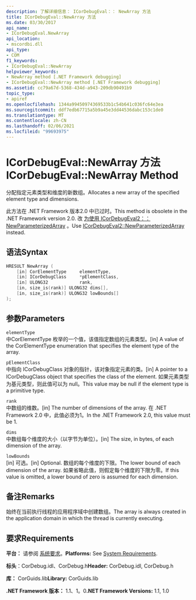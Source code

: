 ```yaml
---
description: 了解详细信息： ICorDebugEval：： NewArray 方法
title: ICorDebugEval::NewArray 方法
ms.date: 03/30/2017
api_name:
- ICorDebugEval.NewArray
api_location:
- mscordbi.dll
api_type:
- COM
f1_keywords:
- ICorDebugEval::NewArray
helpviewer_keywords:
- NewArray method [.NET Framework debugging]
- ICorDebugEval::NewArray method [.NET Framework debugging]
ms.assetid: cc79a67d-5368-434d-a943-209db90491b9
topic_type:
- apiref
ms.openlocfilehash: 1344a99450974369533b1c54b641c036fc64e3ea
ms.sourcegitcommit: ddf7edb67715a5b9a45e3dd44536dabc153c1de0
ms.translationtype: MT
ms.contentlocale: zh-CN
ms.lasthandoff: 02/06/2021
ms.locfileid: "99693975"
---
```

# <a name="icordebugevalnewarray-method"></a><span data-ttu-id="bbc56-103">ICorDebugEval::NewArray 方法</span><span class="sxs-lookup"><span data-stu-id="bbc56-103">ICorDebugEval::NewArray Method</span></span>

<span data-ttu-id="bbc56-104">分配指定元素类型和维度的新数组。</span><span class="sxs-lookup"><span data-stu-id="bbc56-104">Allocates a new array of the specified element type and dimensions.</span></span>  
  
 <span data-ttu-id="bbc56-105">此方法在 .NET Framework 版本2.0 中已过时。</span><span class="sxs-lookup"><span data-stu-id="bbc56-105">This method is obsolete in the .NET Framework version 2.0.</span></span> <span data-ttu-id="bbc56-106">改 [为使用 ICorDebugEval2：： NewParameterizedArray](icordebugeval2-newparameterizedarray-method.md) 。</span><span class="sxs-lookup"><span data-stu-id="bbc56-106">Use [ICorDebugEval2::NewParameterizedArray](icordebugeval2-newparameterizedarray-method.md) instead.</span></span>  
  
## <a name="syntax"></a><span data-ttu-id="bbc56-107">语法</span><span class="sxs-lookup"><span data-stu-id="bbc56-107">Syntax</span></span>  
  
```cpp  
HRESULT NewArray (  
    [in] CorElementType     elementType,  
    [in] ICorDebugClass     *pElementClass,  
    [in] ULONG32            rank,  
    [in, size_is(rank)] ULONG32 dims[],  
    [in, size_is(rank)] ULONG32 lowBounds[]  
);  
```  
  
## <a name="parameters"></a><span data-ttu-id="bbc56-108">参数</span><span class="sxs-lookup"><span data-stu-id="bbc56-108">Parameters</span></span>  

 `elementType`  
 <span data-ttu-id="bbc56-109">中CorElementType 枚举的一个值，该值指定数组的元素类型。</span><span class="sxs-lookup"><span data-stu-id="bbc56-109">[in] A value of the CorElementType enumeration that specifies the element type of the array.</span></span>  
  
 `pElementClass`  
 <span data-ttu-id="bbc56-110">中指向 ICorDebugClass 对象的指针，该对象指定元素的类。</span><span class="sxs-lookup"><span data-stu-id="bbc56-110">[in] A pointer to a ICorDebugClass object that specifies the class of the element.</span></span> <span data-ttu-id="bbc56-111">如果元素类型为基元类型，则此值可以为 null。</span><span class="sxs-lookup"><span data-stu-id="bbc56-111">This value may be null if the element type is a primitive type.</span></span>  
  
 `rank`  
 <span data-ttu-id="bbc56-112">中数组的维数。</span><span class="sxs-lookup"><span data-stu-id="bbc56-112">[in] The number of dimensions of the array.</span></span> <span data-ttu-id="bbc56-113">在 .NET Framework 2.0 中，此值必须为1。</span><span class="sxs-lookup"><span data-stu-id="bbc56-113">In the .NET Framework 2.0, this value must be 1.</span></span>  
  
 `dims`  
 <span data-ttu-id="bbc56-114">中数组每个维度的大小（以字节为单位）。</span><span class="sxs-lookup"><span data-stu-id="bbc56-114">[in] The size, in bytes, of each dimension of the array.</span></span>  
  
 `lowBounds`  
 <span data-ttu-id="bbc56-115">[in] 可选。</span><span class="sxs-lookup"><span data-stu-id="bbc56-115">[in] Optional.</span></span> <span data-ttu-id="bbc56-116">数组的每个维度的下限。</span><span class="sxs-lookup"><span data-stu-id="bbc56-116">The lower bound of each dimension of the array.</span></span> <span data-ttu-id="bbc56-117">如果省略此值，则假定每个维度的下限为零。</span><span class="sxs-lookup"><span data-stu-id="bbc56-117">If this value is omitted, a lower bound of zero is assumed for each dimension.</span></span>  
  
## <a name="remarks"></a><span data-ttu-id="bbc56-118">备注</span><span class="sxs-lookup"><span data-stu-id="bbc56-118">Remarks</span></span>  

 <span data-ttu-id="bbc56-119">始终在当前执行线程的应用程序域中创建数组。</span><span class="sxs-lookup"><span data-stu-id="bbc56-119">The array is always created in the application domain in which the thread is currently executing.</span></span>  
  
## <a name="requirements"></a><span data-ttu-id="bbc56-120">要求</span><span class="sxs-lookup"><span data-stu-id="bbc56-120">Requirements</span></span>  

 <span data-ttu-id="bbc56-121">**平台：** 请参阅 [系统要求](../../get-started/system-requirements.md)。</span><span class="sxs-lookup"><span data-stu-id="bbc56-121">**Platforms:** See [System Requirements](../../get-started/system-requirements.md).</span></span>  
  
 <span data-ttu-id="bbc56-122">**标头**：CorDebug.idl、CorDebug.h</span><span class="sxs-lookup"><span data-stu-id="bbc56-122">**Header:** CorDebug.idl, CorDebug.h</span></span>  
  
 <span data-ttu-id="bbc56-123">**库：** CorGuids.lib</span><span class="sxs-lookup"><span data-stu-id="bbc56-123">**Library:** CorGuids.lib</span></span>  
  
 <span data-ttu-id="bbc56-124">**.NET Framework 版本：** 1.1、1。0</span><span class="sxs-lookup"><span data-stu-id="bbc56-124">**.NET Framework Versions:** 1.1, 1.0</span></span>
